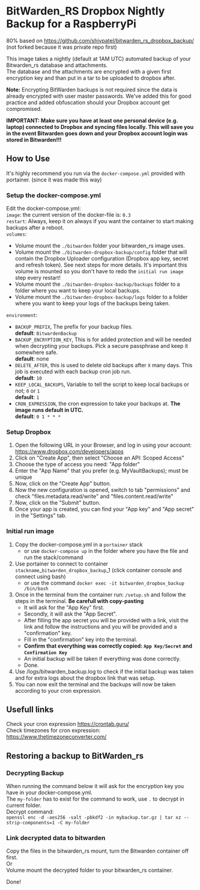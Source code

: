 # BitWarden_RS Dropbox Nightly Backup for a RaspberryPi  
80% based on https://github.com/shivpatel/bitwarden_rs_dropbox_backup/  
(not forked because it was private repo first)  
  
    
This image takes a nightly (default at 1AM UTC) automated backup of your Bitwarden_rs database and attachments.  
The database and the attachments are encrypted with a given first encryption key and than put in a tar to be uploaded to dropbox after.  
  
**Note:** Encrypting BitWarden backups is not required since the data is already encrypted with user master passwords. We've added this for good practice and added obfuscation should your Dropbox account get compromised.  
  
**IMPORTANT: Make sure you have at least one personal device (e.g. laptop) connected to Dropbox and syncing files locally. This will save you in the event Bitwarden goes down and your Dropbox account login was stored in Bitwarden!!!**  

## How to Use  
It's highly recommend you run via the `docker-compose.yml` provided with portainer. (since it was made this way)  

### Setup the docker-compose.yml  
Edit the docker-compose.yml:  
`image`: the current version of the docker-file is: `0.3`  
`restart`: Always, keep it on always if you want the container to start making backups after a reboot.  
`volumes`:  
- Volume mount the `./bitwarden` folder your bitwarden_rs image uses.  
- Volume mount the `./bitwarden-dropbox-backup/config` folder that will contain the Dropbox Uploader configuration (Dropbox app key, secret and refresh token). See next steps for more details. It's important this volume is mounted so you don't have to redo the `initial run image` step every restart!  
- Volume mount the `./bitwarden-dropbox-backup/backups` folder to a folder where you want to keep your local backups.  
- Volume mount the `./bitwarden-dropbox-backup/logs` folder to a folder where you want to keep your logs of the backups being taken.  
  
`environment`:
- `BACKUP_PREFIX`, The prefix for your backup files.  
  **default**: `BitwardenBackup`
- `BACKUP_ENCRYPTION_KEY`, This is for added protection and will be needed when decrypting your backups. Pick a secure passphrase and keep it somewhere safe.  
  **default**: none
- `DELETE_AFTER`,  this is used to delete old backups after `X` many days. This job is executed with each backup cron job run.   
  **default**: `10` 
- `KEEP_LOCAL_BACKUPS`, Variable to tell the script to keep local backups or not; `0` or `1`  
  **default**: `1`
- `CRON_EXPRESSION`, the cron expression to take your backups at. **The image runs default in UTC.**  
  **default**: `0 1 * * *`

### Setup Dropbox  
1. Open the following URL in your Browser, and log in using your account: https://www.dropbox.com/developers/apps  
2. Click on "Create App", then select "Choose an API: Scoped Access"  
3. Choose the type of access you need: "App folder"  
4. Enter the "App Name" that you prefer (e.g. MyVaultBackups); must be unique  
5. Now, click on the "Create App" button.  
6. Now the new configuration is opened, switch to tab "permissions" and check "files.metadata.read/write" and "files.content.read/write"  
7. Now, click on the "Submit" button.  
8. Once your app is created, you can find your "App key" and "App secret" in the "Settings" tab.  
  
### Initial run image  
1. Copy the docker-compose.yml in a `portainer` stack   
    - or use `docker-compose up` in the folder where you have the file and run the stack/command  
2. Use portainer to connect to container `stackname`_`bitwarden_dropbox_backup`_1 (click container console and connect using bash)   
    - or use the command `docker exec -it bitwarden_dropbox_backup /bin/bash`  
3. Once in the terminal from the container run: `/setup.sh` and follow the steps in the terminal. **Be carefull with copy-pasting**  
    - It will ask for the "App Key" first.  
    - Secondly, it will ask the "App Secret".  
    - After filling the app secret you will be provided with a link, visit the link and follow the instructions and you will be provided and a "confirmation" key.  
    - Fill in the "confirmation" key into the terminal.  
    - **Confirm that everything was correctly copied: `App Key/Secret` and `Confirmation Key`**  
    - An initial backup will be taken if everything was done correctly.  
    - Done.  
4. Use /logs/bitwarden_backup.log to check if the initial backup was taken and for extra logs about the dropbox link that was setup.  
5. You can now exit the terminal and the backups will now be taken according to your cron expression.  
  
## Usefull links  
Check your cron expression https://crontab.guru/  
Check timezones for cron expression: https://www.thetimezoneconverter.com/  
  
## Restoring a backup to BitWarden_rs  
### Decrypting Backup  
When running the command below it will ask for the encryption key you have in your docker-compose.yml.  
The `my-folder` has to exist for the command to work, use `.` to decrypt in current folder.  
Decrypt command:  
`openssl enc -d -aes256 -salt -pbkdf2 -in mybackup.tar.gz | tar xz --strip-components=1 -C my-folder`  
  
### Link decrypted data to bitwarden  
Copy the files in the bitwarden_rs mount, turn the Bitwarden container off first.  
Or  
Volume mount the decrypted folder to your bitwarden_rs container.  
  
Done!  
